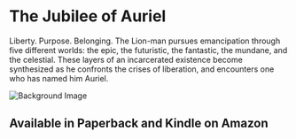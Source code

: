 # The Jubilee of Auriel

Liberty. Purpose. Belonging. The Lion-man pursues emancipation through five different worlds: the epic, the futuristic, the fantastic, the mundane, and the celestial. These layers of an incarcerated existence become synthesized as he confronts the crises of liberation, and encounters one who has named him Auriel.

![Background Image](/docs/assets/images/cover-back3-png.png)

## Available in Paperback and Kindle on Amazon
